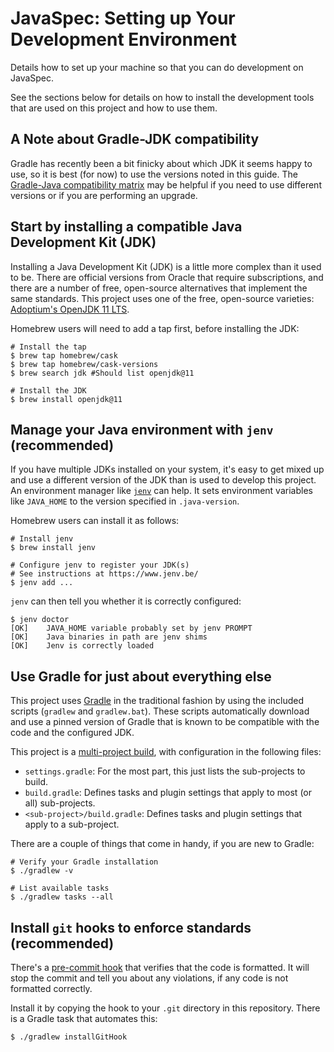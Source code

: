 # JavaSpec: Setting up Your Development Environment

Details how to set up your machine so that you can do development on JavaSpec.

See the sections below for details on how to install the development tools that
are used on this project and how to use them.


## A Note about Gradle-JDK compatibility

Gradle has recently been a bit finicky about which JDK it seems happy to use, so
it is best (for now) to use the versions noted in this guide.  The [Gradle-Java
compatibility matrix][gradle-compatibility] may be helpful if you need to use
different versions or if you are performing an upgrade.

[gradle-compatibility]: https://docs.gradle.org/current/userguide/compatibility.html


## Start by installing a compatible Java Development Kit (JDK)

Installing a Java Development Kit (JDK) is a little more complex than it used to
be.  There are official versions from Oracle that require subscriptions, and
there are a number of free, open-source alternatives that implement the same
standards.  This project uses one of the free, open-source varieties:
[Adoptium's OpenJDK 11 LTS][adoptium-releases].

Homebrew users will need to add a tap first, before installing the JDK:

```shell
# Install the tap
$ brew tap homebrew/cask
$ brew tap homebrew/cask-versions
$ brew search jdk #Should list openjdk@11

# Install the JDK
$ brew install openjdk@11
```

[adoptium-releases]: https://adoptium.net/temurin/releases


## Manage your Java environment with `jenv` (recommended)

If you have multiple JDKs installed on your system, it's easy to get mixed up
and use a different version of the JDK than is used to develop this project.  An
environment manager like [`jenv`][jenv] can help.  It sets environment variables
like `JAVA_HOME` to the version specified in `.java-version`.

Homebrew users can install it as follows:

```shell
# Install jenv
$ brew install jenv

# Configure jenv to register your JDK(s)
# See instructions at https://www.jenv.be/
$ jenv add ...
```

`jenv` can then tell you whether it is correctly configured:

```shell
$ jenv doctor
[OK]    JAVA_HOME variable probably set by jenv PROMPT
[OK]    Java binaries in path are jenv shims
[OK]    Jenv is correctly loaded
```

[jenv]: https://www.jenv.be/


## Use Gradle for just about everything else

This project uses [Gradle][gradle-what-is-gradle] in the traditional fashion by
using the included scripts (`gradlew` and `gradlew.bat`).  These scripts
automatically download and use a pinned version of Gradle that is known to be
compatible with the code and the configured JDK.

This project is a [multi-project build][gradle-multi-project], with configuration in the following files:

* `settings.gradle`: For the most part, this just lists the sub-projects to
  build.
* `build.gradle`: Defines tasks and plugin settings that apply to most (or all)
  sub-projects.
* `<sub-project>/build.gradle`: Defines tasks and plugin settings that apply to
  a sub-project.

There are a couple of things that come in handy, if you are new to Gradle:

```shell
# Verify your Gradle installation
$ ./gradlew -v

# List available tasks
$ ./gradlew tasks --all
```

[gradle-multi-project]: https://docs.gradle.org/current/samples/sample_building_java_applications_multi_project.html
[gradle-what-is-gradle]: https://docs.gradle.org/current/userguide/what_is_gradle.html


## Install `git` hooks to enforce standards (recommended)

There's a [pre-commit hook][git-custom-hooks] that verifies that the code is
formatted.  It will stop the commit and tell you about any violations, if any
code is not formatted correctly.

Install it by copying the hook to your `.git` directory in this repository.
There is a Gradle task that automates this:

```shell
$ ./gradlew installGitHook
```

[git-custom-hooks]: https://git-scm.com/book/en/v2/Customizing-Git-Git-Hooks
